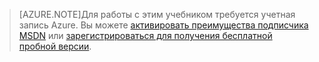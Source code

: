 > [AZURE.NOTE]Для работы с этим учебником требуется учетная запись Azure. Вы можете <a href="/pricing/member-offers/msdn-benefits-details/?WT.mc_id=A85619ABF" target="_blank">активировать преимущества подписчика MSDN</a> или <a href="/pricing/free-trial/?WT.mc_id=A85619ABF" target="_blank">зарегистрироваться для получения бесплатной пробной версии</a>.

<!---HONumber=62-->